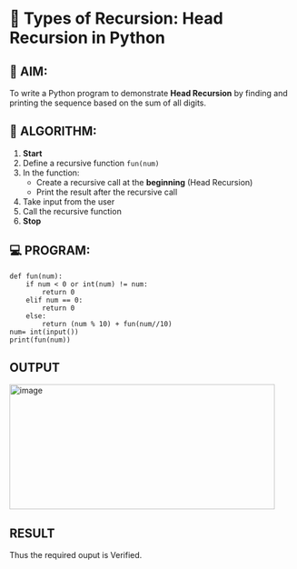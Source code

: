 # 🔁 Types of Recursion: Head Recursion in Python

## 🎯 AIM:
To write a Python program to demonstrate **Head Recursion** by finding and printing the sequence based on the sum of all digits.

## 🧠 ALGORITHM:

1. **Start**
2. Define a recursive function `fun(num)`
3. In the function:
   - Create a recursive call at the **beginning** (Head Recursion)
   - Print the result after the recursive call
4. Take input from the user
6. Call the recursive function
7. **Stop**

## 💻 PROGRAM:
~~~
def fun(num):
    if num < 0 or int(num) != num:
        return 0
    elif num == 0:
        return 0
    else:
        return (num % 10) + fun(num//10)
num= int(input())
print(fun(num))
~~~

## OUTPUT
<img width="467" height="220" alt="image" src="https://github.com/user-attachments/assets/d3155e14-cad0-4536-a359-4781912ed199" />


## RESULT
Thus the required ouput is Verified.
